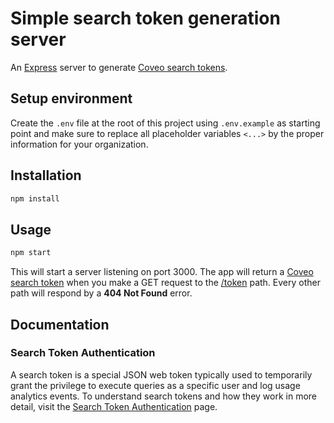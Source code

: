 # Simple search token generation server

An [Express](https://www.npmjs.com/package/express) server to generate [Coveo search tokens](https://docs.coveo.com/en/1346/).

## Setup environment

Create the `.env` file at the root of this project using `.env.example` as starting point and make sure to replace all placeholder variables `<...>` by the proper information for your organization.

## Installation

```bash
npm install
```

## Usage

```bash
npm start
```

This will start a server listening on port 3000. The app will return a [Coveo search token](https://docs.coveo.com/en/1346/) when you make a GET request to the [/token](http://localhost:3000/token) path. Every other path will respond by a **404 Not Found** error.

## Documentation

### Search Token Authentication

A search token is a special JSON web token typically used to temporarily grant the privilege to execute queries as a specific user and log usage analytics events.
To understand search tokens and how they work in more detail, visit the [Search Token Authentication](https://docs.coveo.com/en/56/build-a-search-ui/search-token-authentication) page.
